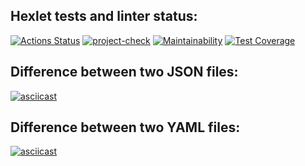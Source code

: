 ## Hexlet tests and linter status:
[![Actions Status](https://github.com/M4XPRD/frontend-project-lvl2/workflows/hexlet-check/badge.svg)](https://github.com/M4XPRD/frontend-project-lvl2/actions)
[![project-check](https://github.com/M4XPRD/frontend-project-lvl2/actions/workflows/project-check.yml/badge.svg)](https://github.com/M4XPRD/frontend-project-lvl2/actions/workflows/project-check.yml)
[![Maintainability](https://api.codeclimate.com/v1/badges/fb5424cb2db36a0fee0b/maintainability)](https://codeclimate.com/github/M4XPRD/frontend-project-lvl2/maintainability)
[![Test Coverage](https://api.codeclimate.com/v1/badges/fb5424cb2db36a0fee0b/test_coverage)](https://codeclimate.com/github/M4XPRD/frontend-project-lvl2/test_coverage)

## Difference between two JSON files:
[![asciicast](https://asciinema.org/a/469841.svg)](https://asciinema.org/a/469841)

## Difference between two YAML files:
[![asciicast](https://asciinema.org/a/470085.svg)](https://asciinema.org/a/470085)
